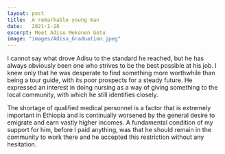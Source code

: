 ```yaml
---
layout: post
title:  A remarkable young man
date:   2021-1-28
excerpt: Meet Adisu Mekonen Getu
image: "images/Adisu_Graduation.jpeg"
---
```


I cannot say what drove Adisu to the standard he reached, but he has always obviously been one who strives to be the best possible at his job. I knew only that he was desperate to find something more worthwhile than being a tour guide, with its poor prospects for a steady future. He expressed an interest in doing nursing as a way of giving something to the local community, with which he still identifies closely. 

The shortage of qualified medical personnel is a factor that is extremely important in Ethiopia and is continually worsened by the general desire to emigrate and earn vastly higher incomes. A fundamental condition of my support for him, before I paid anything, was that he should remain in the community to work there and he accepted this restriction without any hesitation.
